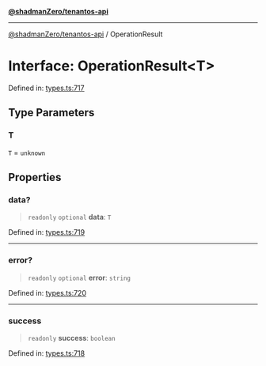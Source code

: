 [**@shadmanZero/tenantos-api**](../README.md)

***

[@shadmanZero/tenantos-api](../globals.md) / OperationResult

# Interface: OperationResult\<T\>

Defined in: [types.ts:717](https://github.com/shadmanZero/tenantos-api/blob/507575e6d82ab5e3b8a10f708778a3645f250cd6/src/types.ts#L717)

## Type Parameters

### T

`T` = `unknown`

## Properties

### data?

> `readonly` `optional` **data**: `T`

Defined in: [types.ts:719](https://github.com/shadmanZero/tenantos-api/blob/507575e6d82ab5e3b8a10f708778a3645f250cd6/src/types.ts#L719)

***

### error?

> `readonly` `optional` **error**: `string`

Defined in: [types.ts:720](https://github.com/shadmanZero/tenantos-api/blob/507575e6d82ab5e3b8a10f708778a3645f250cd6/src/types.ts#L720)

***

### success

> `readonly` **success**: `boolean`

Defined in: [types.ts:718](https://github.com/shadmanZero/tenantos-api/blob/507575e6d82ab5e3b8a10f708778a3645f250cd6/src/types.ts#L718)
